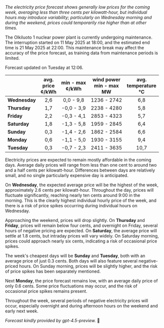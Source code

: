 *The electricity price forecast shows generally low prices for the coming week, averaging less than three cents per kilowatt-hour, but individual hours may introduce variability; particularly on Wednesday morning and during the weekend, prices could temporarily rise higher than at other times.*

The Olkiluoto 1 nuclear power plant is currently undergoing maintenance. The interruption started on 11 May 2025 at 18:00, and the estimated end time is 21 May 2025 at 22:00. This maintenance break may affect the accuracy of the price forecast, as training data from maintenance periods is limited.

Forecast updated on Tuesday at 12:06.

|              | avg.<br>price<br>¢/kWh | min - max<br>¢/kWh | wind power<br>min - max<br>MW | avg.<br>temperature<br>°C |
|:-------------|:----------------:|:----------------:|:-------------:|:-------------:|
| **Wednesday** |       2,6        |     0,0 - 9,8      |    1236 - 2742    |       6,8       |
| **Thursday**     |       1,7        |    -0,0 - 3,9      |    2238 - 4280    |       5,8       |
| **Friday**   |       2,2        |    -0,3 - 4,1      |    2853 - 4323    |       5,7       |
| **Saturday**    |       1,8        |    -1,3 - 5,8      |    1959 - 2845    |       6,4       |
| **Sunday**   |       0,3        |    -1,4 - 2,6      |    1862 - 2584    |       6,6       |
| **Monday**   |       0,6        |    -1,1 - 5,0      |    1930 - 3155    |       9,4       |
| **Tuesday**     |       0,3        |    -0,7 - 2,3      |    2411 - 3635    |      10,7       |

Electricity prices are expected to remain mostly affordable in the coming days. Average daily prices will range from less than one cent to around two and a half cents per kilowatt-hour. Differences between days are relatively small, and no single particularly expensive day is anticipated.

On **Wednesday**, the expected average price will be the highest of the week, approximately 2.6 cents per kilowatt-hour. Throughout the day, prices will fluctuate significantly, reaching nearly ten cents around 9:00 in the morning. This is the clearly highest individual hourly price of the week, and there is a risk of price spikes occurring during individual hours on Wednesday.

Approaching the weekend, prices will drop slightly. On **Thursday** and **Friday**, prices will remain below four cents, and overnight on Friday, several hours of negative pricing are expected. On **Saturday**, the average price will settle at 1.8 cents, but intraday prices will vary widely. On Saturday morning, prices could approach nearly six cents, indicating a risk of occasional price spikes.

The week's cheapest days will be **Sunday** and **Tuesday**, both with an average price of just 0.3 cents. Both days will also feature several negative-priced hours. On Sunday morning, prices will be slightly higher, and the risk of price spikes has been separately mentioned.

Next **Monday**, the price forecast remains low, with an average daily price of only 0.6 cents. Some price fluctuations may occur, and the risk of occasional price spikes remains present.

Throughout the week, several periods of negative electricity prices will occur, especially overnight and during afternoon hours on the weekend and early next week.

*Forecast kindly provided by gpt-4.5-preview.* 🔌
